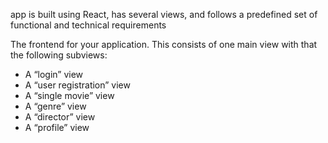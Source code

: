 app is built using React, has several views, and follows a predefined set of functional and technical requirements

The frontend for your application. This consists of one main view with that the following subviews:

- A “login” view
- A “user registration” view
- A “single movie” view
- A “genre” view
- A “director” view
- A “profile” view